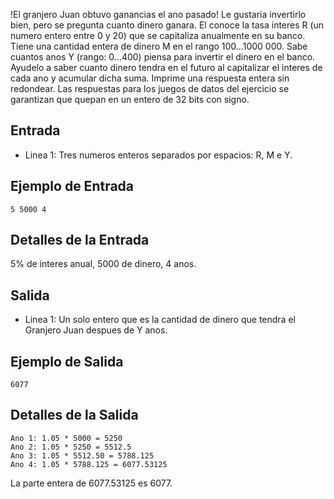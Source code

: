 !El granjero Juan obtuvo ganancias el ano pasado! Le gustaria invertirlo bien, pero se pregunta cuanto dinero ganara. El conoce la tasa interes R (un numero entero entre 0 y 20) que se capitaliza anualmente en su banco. Tiene una cantidad entera de dinero M en el rango 100...1000 000. Sabe cuantos anos Y (rango: 0...400) piensa para invertir el dinero en el banco. Ayudelo a saber cuanto dinero tendra en el futuro al capitalizar el interes de cada ano y acumular dicha suma. Imprime una respuesta entera sin redondear. Las respuestas para los juegos de datos del ejercicio se garantizan que quepan en un entero de 32 bits con signo.



## Entrada



*   Linea 1: Tres numeros enteros separados por espacios: R, M e Y.



## Ejemplo de Entrada



```
5 5000 4
```


## Detalles de la Entrada



5% de interes anual, 5000 de dinero, 4 anos.



## Salida



*   Linea 1: Un solo entero que es la cantidad de dinero que tendra el Granjero Juan despues de Y anos.



## Ejemplo de Salida



```
6077
```


## Detalles de la Salida



```
Ano 1: 1.05 * 5000 = 5250
Ano 2: 1.05 * 5250 = 5512.5
Ano 3: 1.05 * 5512.50 = 5788.125
Ano 4: 1.05 * 5788.125 = 6077.53125
```


La parte entera de 6077.53125 es 6077.



